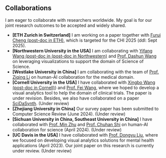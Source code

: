 ## Collaborations
I am eager to collaborate with researchers worldwide. My goal is for our joint research outcomes to be accepted and widely shared.
- **[ETH Zurich in Switzerland]** I am working on a paper together with [Furui Cheng (post-doc in ETH)](https://www.furuicheng.tech/), which is targeted for the CHI 2025 (ddl: Sept 2025).
- **[Northwestern University in the USA]** I am collaborating with [Yifang Wang (post-doc in (post-doc in Northwestern)](http://wangyifang.top/) and [Prof. Dashun Wang](https://www.kellogg.northwestern.edu/faculty/directory/wang_dashun.aspx) on leveraging visualizations to support the domain of Science of Science.
- **[Westlake University in China]** I am collaborating with the team of [Prof. Ziqing Li](https://scholar.google.com/citations?user=Y-nyLGIAAAAJ&hl=zh-CN) on human-AI collaboration for the medical domain.
- **[Cornell University in the USA]** I have collaborated with [Xingbo Wang (post-doc in Cornell)](https://andy-xingbowang.com/)) and [Prof. Fei Wang](https://weill.cornell.edu/faculty-highlight/fei-wang-phd), where we hoped to develop a visual analytics tool to help the domain of clinical trials. The paper is under revision. Besides, we also have collaborated on a paper [SciDaSynth](https://arxiv.org/pdf/2404.13765). (Under review)
- **[Zhejiang University in China]** Our survey paper has been submitted to Computer Science Review (June 2024). (Under review)
- **[Sichuan University in China, Southeast University in China]** I have collaborated with [Prof. Min Zhu](https://cs.scu.edu.cn/info/1279/13673.htm) and [Prof. Chuhan Shi](https://shichuhan.github.io/) on human-AI collaboration for science (April 2024). (Under review)
- **[UC Davis in the USA]** I have collaborated with [Prof. Dongyu Liu](https://dongyu.tech/), where we focused on developing visual analytics solutions for mental health applications (April 2023). Our joint paper on this research is currently under review. (Under review)
